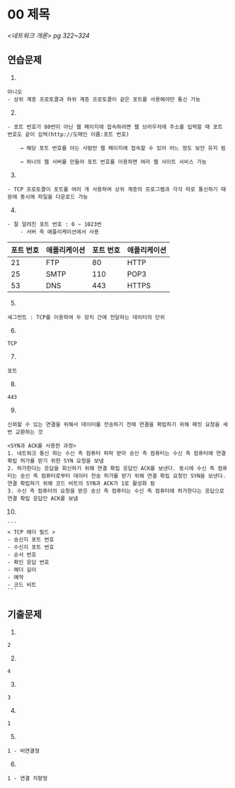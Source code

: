 # 00 제목

*<네트워크 개론> pg 322~324*



## 연습문제

1. 

   ```
   아니오
   - 상위 계층 프로토콜과 하위 계층 프로토콜이 같은 포트를 사용해야만 통신 가능
   ```

2. 

   ```
   - 포트 번호가 80번이 아닌 웹 페이지에 접속하려면 웹 브라우저에 주소를 입력할 때 포트 번호도 같이 입력(http://도메인 이름:포트 번호)
       
       → 해당 포트 번호를 아는 사람만 웹 페이지에 접속할 수 있어 어느 정도 보안 유지 됨
       
       → 하나의 웹 서버를 만들어 포트 번호를 이용하면 여러 웹 사이트 서비스 가능
   ```

3. 

   ```
   - TCP 프로토콜이 포트를 여러 개 사용하여 상위 계층의 프로그램과 각각 따로 통신하기 때문에 동시에 파일을 다운로드 가능
   ```

4. 

   ```
   - 잘 알려진 포트 번호 : 0 ~ 1023번
       - 서버 측 애플리케이션에서 사용
   ```

   | 포트 번호 | 애플리케이션 | 포트 번호 | 애플리케이션 |
   | --------- | ------------ | --------- | ------------ |
   | 21        | FTP          | 80        | HTTP         |
   | 25        | SMTP         | 110       | POP3         |
   | 53        | DNS          | 443       | HTTPS        |

5. 

   ```
   세그먼트 : TCP를 이용하여 두 장치 간에 전달하는 데이터의 단위
   ```

6. 

   ```
   TCP
   ```

7. 

   ```
   포트
   ```

8. 

   ```
   443
   ```

9. 

   ```
   신뢰할 수 있는 연결을 위해서 데이터를 전송하기 전에 연결을 확립하기 위해 패킷 요청을 세 번 교환하는 것
   
   <SYN과 ACK를 사용한 과정>
   1. 네트워크 통신 하는 수신 측 컴퓨터 허락 받아 송신 측 컴퓨터는 수신 측 컴퓨터에 연결 확립 허가를 받기 위한 SYN 요청을 보냄
   2. 허가한다는 응답을 회신하기 위해 연결 확립 응답인 ACK를 보낸다. 동시에 수신 측 컴퓨터는 송신 측 컴퓨터로부터 데이터 전송 허가를 받기 위해 연결 확립 요청인 SYN을 보낸다. 연결 확립하기 위해 코드 비트의 SYN과 ACK가 1로 활성화 됨
   3. 수신 측 컴퓨터의 요청을 받은 송신 측 컴퓨터는 수신 측 컴퓨터에 허가한다는 응답으로 연결 확립 응답인 ACK를 보냄
   ```

10. 

    ```
    < TCP 헤더 필드 >
    - 송신지 포트 번호
    - 수신지 포트 번호
    - 순서 번호
    - 확인 응답 번호
    - 헤더 길이
    - 예약
    - 코드 비트
    ```





## 기출문제

1. 

   ```
   2
   ```

2. 

   ```
   4
   ```

3. 

   ```
   3
   ```

4. 

   ```
   1
   ```

5. 

   ```
   1 - 비연결형
   ```

6. 

   ```
   1 - 연결 지향형
   ```
